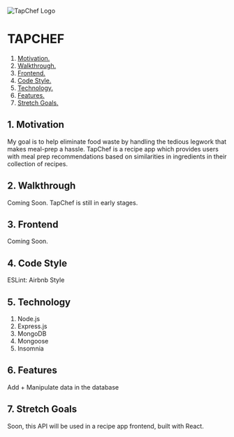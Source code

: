 ![TapChef Logo](https://i.imgur.com/XIFIH1Q.png)
# TAPCHEF

1. [ Motivation. ](#moti)
2. [ Walkthrough. ](#video)
3. [ Frontend. ](#ref)
4. [ Code Style. ](#style)
5. [ Technology. ](#tech)
6. [ Features. ](#now)
7. [ Stretch Goals. ](#stretch)

<a name="moti"></a>
## 1. Motivation

My goal is to help eliminate food waste by handling the tedious legwork that makes meal-prep a hassle. TapChef is a recipe app which provides users with meal prep recommendations based on similarities in ingredients in their collection of recipes.

<a name="video"></a>
## 2. Walkthrough

Coming Soon. TapChef is still in early stages.

<a name="ref"></a>
## 3. Frontend

Coming Soon.

<a name="style"></a>
## 4. Code Style

ESLint: Airbnb Style

<a name="tech"></a>
## 5. Technology

1. Node.js
2. Express.js
3. MongoDB
4. Mongoose
6. Insomnia

<a name="now"></a>
## 6. Features

Add + Manipulate data in the database

<a name="stretch"></a>
## 7. Stretch Goals

Soon, this API will be used in a recipe app frontend, built with React.

